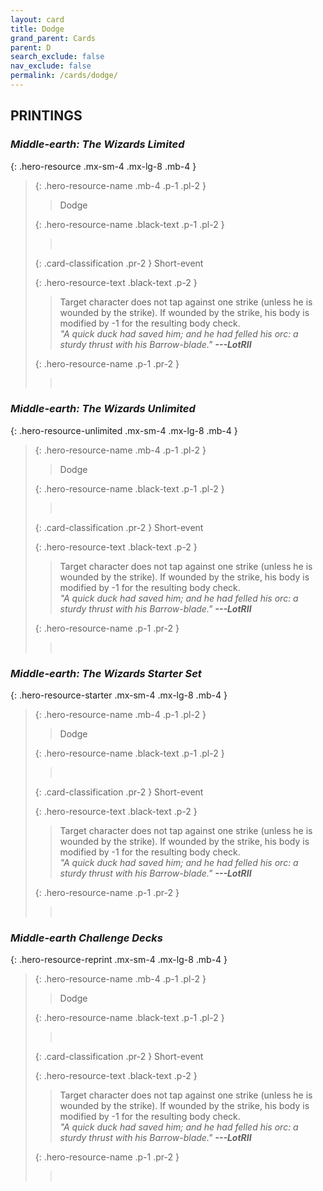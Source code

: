 ```yaml
---
layout: card
title: Dodge
grand_parent: Cards
parent: D
search_exclude: false
nav_exclude: false
permalink: /cards/dodge/
---
```


## PRINTINGS


### _Middle-earth: The Wizards Limited_

{: .hero-resource .mx-sm-4 .mx-lg-8 .mb-4 }
> {: .hero-resource-name .mb-4 .p-1 .pl-2 }
> > <div class="card-mp"></div>
> > <div class="card-name">Dodge</div>
>
> {: .hero-resource-name .black-text .p-1 .pl-2 }
> > &nbsp;
>
> {: .card-classification .pr-2 }
> Short-event
>
> {: .hero-resource-text .black-text .p-2 }
> > Target character does not tap against one strike (unless he is wounded by the strike). If wounded by the strike, his body is modified by -1 for the resulting body check. <br>_"A quick duck had saved him; and he had felled his orc: a sturdy thrust with his Barrow-blade."_ ***---&NoBreak;LotRII*** 
> 
> {: .hero-resource-name .p-1 .pr-2 }
> > <div class="card-shield"></div>
> > <div class="card-corruption">&nbsp;</div>

### _Middle-earth: The Wizards Unlimited_

{: .hero-resource-unlimited .mx-sm-4 .mx-lg-8 .mb-4 }
> {: .hero-resource-name .mb-4 .p-1 .pl-2 }
> > <div class="card-mp"></div>
> > <div class="card-name">Dodge</div>
>
> {: .hero-resource-name .black-text .p-1 .pl-2 }
> > &nbsp;
>
> {: .card-classification .pr-2 }
> Short-event
>
> {: .hero-resource-text .black-text .p-2 }
> > Target character does not tap against one strike (unless he is wounded by the strike). If wounded by the strike, his body is modified by -1 for the resulting body check. <br>_"A quick duck had saved him; and he had felled his orc: a sturdy thrust with his Barrow-blade."_ ***---&NoBreak;LotRII*** 
> 
> {: .hero-resource-name .p-1 .pr-2 }
> > <div class="card-shield"></div>
> > <div class="card-corruption">&nbsp;</div>

### _Middle-earth: The Wizards Starter Set_

{: .hero-resource-starter .mx-sm-4 .mx-lg-8 .mb-4 }
> {: .hero-resource-name .mb-4 .p-1 .pl-2 }
> > <div class="card-mp"></div>
> > <div class="card-name">Dodge</div>
>
> {: .hero-resource-name .black-text .p-1 .pl-2 }
> > &nbsp;
>
> {: .card-classification .pr-2 }
> Short-event
>
> {: .hero-resource-text .black-text .p-2 }
> > Target character does not tap against one strike (unless he is wounded by the strike). If wounded by the strike, his body is modified by -1 for the resulting body check. <br>_"A quick duck had saved him; and he had felled his orc: a sturdy thrust with his Barrow-blade."_ ***---&NoBreak;LotRII*** 
> 
> {: .hero-resource-name .p-1 .pr-2 }
> > <div class="card-shield"></div>
> > <div class="card-corruption">&nbsp;</div>

### _Middle-earth Challenge Decks_

{: .hero-resource-reprint .mx-sm-4 .mx-lg-8 .mb-4 }
> {: .hero-resource-name .mb-4 .p-1 .pl-2 }
> > <div class="card-mp"></div>
> > <div class="card-name">Dodge</div>
>
> {: .hero-resource-name .black-text .p-1 .pl-2 }
> > &nbsp;
>
> {: .card-classification .pr-2 }
> Short-event
>
> {: .hero-resource-text .black-text .p-2 }
> > Target character does not tap against one strike (unless he is wounded by the strike). If wounded by the strike, his body is modified by -1 for the resulting body check. <br>_"A quick duck had saved him; and he had felled his orc: a sturdy thrust with his Barrow-blade."_ ***---&NoBreak;LotRII*** 
> 
> {: .hero-resource-name .p-1 .pr-2 }
> > <div class="card-shield"></div>
> > <div class="card-corruption">&nbsp;</div>
